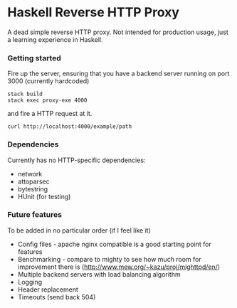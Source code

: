 # Haskell Reverse HTTP Proxy

A dead simple reverse HTTP proxy. Not intended for production usage, just a learning experience in Haskell.

### Getting started

Fire up the server, ensuring that you have a backend server running on port 3000 (currently hardcoded)

```
stack build
stack exec proxy-exe 4000
```

and fire a HTTP request at it.

```
curl http://localhost:4000/example/path
```

### Dependencies

Currently has no HTTP-specific dependencies:

 - network
 - attoparsec
 - bytestring
 - HUnit (for testing)

### Future features

To be added in no particular order (if I feel like it)

 - Config files - apache nginx compatible is a good starting point for features
 - Benchmarking - compare to mighty to see how much room for improvement there is (http://www.mew.org/~kazu/proj/mighttpd/en/)
 - Multiple backend servers with load balancing algorithm
 - Logging
 - Header replacement
 - Timeouts (send back 504)
